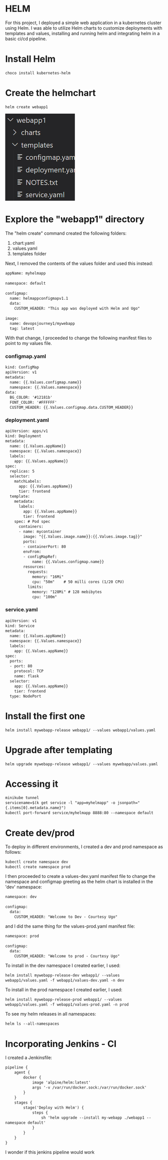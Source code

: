 
# HELM

For this project, I deployed a simple web application in a kubernetes cluster using Helm. I was able to utilize Helm charts to customize deployments with templates and values, installing and running helm and integrating helm in a basic ci/cd pipeline.

# Install Helm

```
choco install kubernetes-helm
```

# Create the helmchart

```
helm create webapp1
```
![webapp](./img/1%20helm%20create.jpg)


# Explore the "webapp1" directory

The "helm create" command created the following folders:

1. chart.yaml
2. values.yaml
3. templates folder

Next, I removed the contents of the values folder and used this instead:

```
appName: myhelmapp

namespace: default

configmap:
  name: helmappconfigmapv1.1
  data:
    CUSTOM_HEADER: "This app was deployed with Helm and Ugo"

image:
  name: devopsjourney1/mywebapp
  tag: latest
```

With that change, I proceeded to change the following manifest files to point to my values file.

### configmap.yaml

```
kind: ConfigMap 
apiVersion: v1 
metadata:
  name: {{.Values.configmap.name}}
  namespace: {{.Values.namespace}}
data:
  BG_COLOR: '#12181b'
  FONT_COLOR: '#FFFFFF'
  CUSTOM_HEADER: {{.Values.configmap.data.CUSTOM_HEADER}}
```

### deployment.yaml

```
apiVersion: apps/v1
kind: Deployment
metadata:
  name: {{.Values.appName}}
  namespace: {{.Values.namespace}}
  labels:
    app: {{.Values.appName}}
spec:
  replicas: 5
  selector:
    matchLabels:
      app: {{.Values.appName}}
      tier: frontend
  template:
    metadata:
      labels:
        app: {{.Values.appName}}
        tier: frontend
    spec: # Pod spec
      containers:
      - name: mycontainer
        image: "{{.Values.image.name}}:{{.Values.image.tag}}"
        ports:
        - containerPort: 80
        envFrom:
        - configMapRef:
            name: {{.Values.configmap.name}}
        resources:
          requests:
            memory: "16Mi" 
            cpu: "50m"    # 50 milli cores (1/20 CPU)
          limits:
            memory: "128Mi" # 128 mebibytes 
            cpu: "100m"

```

### service.yaml

```
apiVersion: v1
kind: Service
metadata:
  name: {{.Values.appName}}
  namespace: {{.Values.namespace}}
  labels:
    app: {{.Values.appName}}
spec:
  ports:
  - port: 80
    protocol: TCP
    name: flask
  selector:
    app: {{.Values.appName}}
    tier: frontend
  type: NodePort
```


# Install the first one

```
helm install mywebapp-release webapp1/ --values webapp1/values.yaml
```

# Upgrade after templating

```
helm upgrade mywebapp-release webapp1/ --values mywebapp/values.yaml
```

# Accessing it

```
minikube tunnel
servicename=$(k get service -l "app=myhelmapp" -o jsonpath="{.items[0].metadata.name}")
kubectl port-forward service/myhelmapp 8888:80 --namespace default
```

# Create dev/prod

To deploy in different environments, I created a dev and prod namespace as follows:

```
kubectl create namespace dev
kubectl create namespace prod
```

I then proceeded to create a values-dev.yaml manifest file to change the namespace and configmap greeting as the helm chart is installed in the 'dev' namespace:

```
namespace: dev

configmap:
  data:
    CUSTOM_HEADER: "Welcome to Dev - Courtesy Ugo"

```

and I did the same thing for the values-prod.yaml manifest file:

```
namespace: prod

configmap:
  data:
    CUSTOM_HEADER: "Welcome to prod - Courtesy Ugo"

```
To install in the dev namespace I created earlier, I used:

```
helm install mywebapp-release-dev webapp1/ --values webapp1/values.yaml -f webapp1/values-dev.yaml -n dev
```
To install in the prod namespace I created earlier, I used:

```
helm install mywebapp-release-prod webapp1/ --values webapp1/values.yaml -f webapp1/values-prod.yaml -n prod
```

To see my helm releases in all namespaces:

```
helm ls --all-namespaces
```

# Incorporating Jenkins - CI

I created a Jenkinsfile:

```
pipeline {
    agent {
        docker {
            image 'alpine/helm:latest'
            args '-v /var/run/docker.sock:/var/run/docker.sock'
        }
    }
    stages {
        stage('Deploy with Helm') {
            steps {
                sh 'helm upgrade --install my-webapp ./webapp1 --namespace default'
            }
        }
    }
}
```
I wonder if this jenkins pipeline would work
